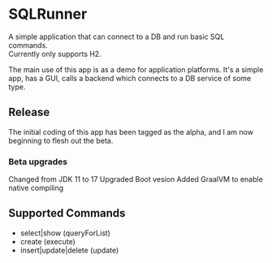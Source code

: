 # SQLRunner
A simple application that can connect to a DB and run basic SQL commands.  
Currently only supports H2.

The main use of this app is as a demo for application platforms.  It's a simple app, has a GUI,
calls a backend which connects to a DB service of some type.

## Release
The initial coding of this app has been tagged as the alpha, and I am now beginning to flesh out the 
beta.

### Beta upgrades
Changed from JDK 11 to 17
Upgraded Boot vesion
Added GraalVM to enable native compiling

## Supported Commands
- select|show (queryForList)
- create (execute)
- insert|update|delete (update)
